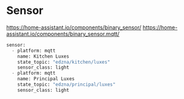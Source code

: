 # Sensor

https://home-assistant.io/components/binary_sensor/
https://home-assistant.io/components/binary_sensor.mqtt/


```python
sensor:
  - platform: mqtt
    name: Kitchen Luxes
    state_topic: "edzna/kitchen/luxes"
    sensor_class: light
  - platform: mqtt
    name: Principal Luxes
    state_topic: "edzna/principal/luxes"
    sensor_class: light
```